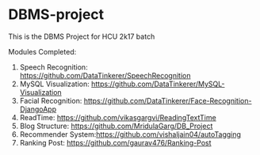 # DBMS-project
This is the DBMS Project for HCU 2k17 batch




Modules Completed:
1. Speech Recognition: https://github.com/DataTinkerer/SpeechRecognition
2. MySQL Visualization: https://github.com/DataTinkerer/MySQL-Visualization
3. Facial Recognition: https://github.com/DataTinkerer/Face-Recognition-DjangoApp
4. ReadTime: https://github.com/vikasgargvi/ReadingTextTime
5. Blog Structure: https://github.com/MridulaGarg/DB_Project
6. Recommender System:https://github.com/vishaljain04/autoTagging
7. Ranking Post: https://github.com/gaurav476/Ranking-Post
